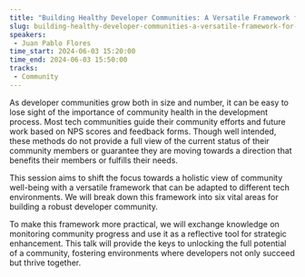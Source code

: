 ```yaml
---
title: "Building Healthy Developer Communities: A Versatile Framework for Success"
slug: building-healthy-developer-communities-a-versatile-framework-for-success
speakers:
 - Juan Pablo Flores
time_start: 2024-06-03 15:20:00
time_end: 2024-06-03 15:50:00
tracks:
 - Community
---
```


As developer communities grow both in size and number, it can be easy to lose sight of the importance of community health in the development process. Most tech communities guide their community efforts and future work based on NPS scores and feedback forms. Though well intended, these methods do not provide a full view of the current status of their community members or guarantee they are moving towards a direction that benefits their members or fulfills their needs.
 
 
 
 This session aims to shift the focus towards a holistic view of community well-being with a versatile framework that can be adapted to different tech environments. We will break down this framework into six vital areas for building a robust developer community.
 
 
 
 To make this framework more practical, we will exchange knowledge on monitoring community progress and use it as a reflective tool for strategic enhancement. This talk will provide the keys to unlocking the full potential of a community, fostering environments where developers not only succeed but thrive together.